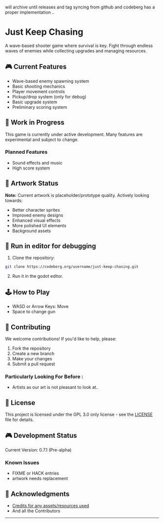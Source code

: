 will archive until releases and tag syncing from github and codeberg has a proper implementation ..

# Just Keep Chasing

A wave-based shooter game where survival is key. Fight through endless waves of enemies while collecting upgrades and managing resources.

## 🎮 Current Features

- Wave-based enemy spawning system
- Basic shooting mechanics
- Player movement controls
- Pickup/drop system (only for debug)
- Basic upgrade system
- Preliminary scoring system

## 🚧 Work in Progress

This game is currently under active development. Many features are experimental and subject to change.

### Planned Features
- Sound effects and music
- High score system

## 🎨 Artwork Status

**Note:** Current artwork is placeholder/prototype quality. Actively looking towards:
- Better character sprites
- Improved enemy designs
- Enhanced visual effects
- More polished UI elements
- Background assets

## 🔧 Run in editor for debugging

1. Clone the repository:
```bash
git clone https://codeberg.org/username/just-keep-chasing.git
```

2. Run it in the godot editor.


## 🕹️ How to Play

- WASD or Arrow Keys: Move
- Space to change gun

## 👥 Contributing

We welcome contributions! If you'd like to help, please:

1. Fork the repository
2. Create a new branch
3. Make your changes
4. Submit a pull request

### Particularly Looking For Before :
- Artists as our art is not pleasant to look at..


## 📝 License

This project is licensed under the GPL 3.0 only license - see the [LICENSE](LICENSE) file for details.

## 🎮 Development Status

Current Version: 0.7.1 (Pre-alpha)

### Known Issues
- FIXME or HACK entries
- artwork needs replacement

## 🙏 Acknowledgments

- [Credits for any assets/resources used](credits.md)
- And all the Contributors

---
